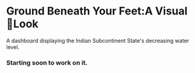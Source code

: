 # Ground Beneath Your Feet:A Visual 👀Look
A dashboard displaying the Indian Subcontinent State's decreasing water level.

### Starting soon to work on it.